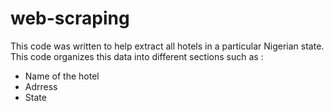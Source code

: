 # web-scraping
This code was written to help extract all hotels in a particular Nigerian state. This code organizes this data into different sections such as :
- Name of the hotel
- Adrress
- State
